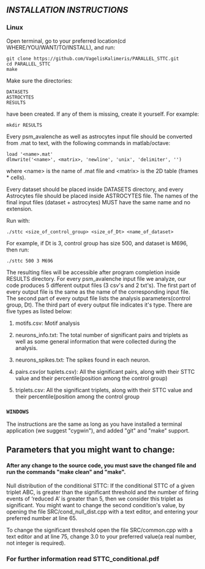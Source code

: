 ## *INSTALLATION INSTRUCTIONS*

### Linux

Open terminal, go  to your preferred location(cd WHERE/YOU/WANT/TO/INSTALL), and run:

    git clone https://github.com/VagelisKalimeris/PARALLEL_STTC.git
    cd PARALLEL_STTC
    make

Make sure the directories:

    DATASETS
    ASTROCYTES
    RESULTS
have been created. If any of them is missing, create it yourself. For example:

    mkdir RESULTS

Every psm_avalenche as well as astrocytes input file should be converted from .mat to text, with the following commands in matlab/octave:

    load '<name>.mat'
    dlmwrite('<name>', <matrix>, 'newline', 'unix', 'delimiter', '')
where \<name\> is the name of .mat file and \<matrix\> is the 2D table (frames * cells).

Every dataset should be placed inside DATASETS directory, and every Astrocytes file should be placed inside ASTROCYTES file.
The names of the final input files (dataset + astrocytes) MUST have the same name and no extension.

Run with:

    ./sttc <size_of_control_group> <size_of_Dt> <name_of_dataset>
    
For example, if Dt is 3, control group has size 500, and dataset is M696, then run:
    
    ./sttc 500 3 M696

The resulting files will be accessible after program completion inside RESULTS directory. 
For every psm_avalenche input file we analyze, our code produces 5 different output files (3 csv's and 2 txt's).
The first part of every output file is the same as the name of the corresponding input file.
The second part of every output file lists the analysis parameters(control group, Dt).
The third part of every output file indicates it's type.
There are five types as listed below:

1. motifs.csv: Motif analysis

2. neurons_info.txt: The total number of significant pairs and triplets as well as some general information that were collected during the analysis.

3. neurons_spikes.txt: The spikes found in each neuron.

4. pairs.csv(or tuplets.csv): All the significant pairs, along with their STTC value and their percentile(position among the control group)

5. triplets.csv: All the significant triplets, along with their STTC value and their percentile(position among the control group


### `WINDOWS`

The instructions are the same as long as you have installed a terminal application (we suggest "cygwin"), and added "git" and "make" support.

## **Parameters that you might want to change:**

#### After any change to the source code, you must save the changed file and run the commands "make clean" and "make".

Null distribution of the conditional STTC: If the conditional STTC of a given triplet ABC, is greater than the significant threshold and the number of firing events of ‘reduced A’ is greater than 5, then we consider this triplet as significant.
You might want to change the second condition's value, by opening the file SRC/cond_null_dist.cpp with a text editor, and entering your preferred number at line 65.

To change the significant threshold open the file SRC/common.cpp with a text editor and at line 75, change 3.0 to your preferred value(a real number, not integer is required).


### For further information read STTC_conditional.pdf
